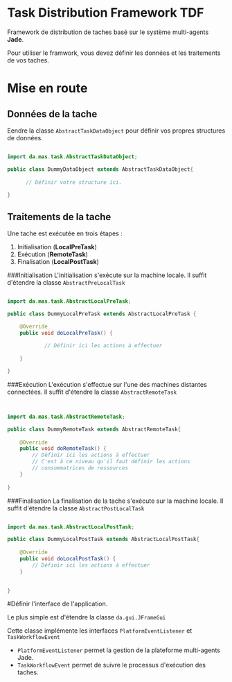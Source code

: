 
Task Distribution Framework **TDF**
===================================
Framework de distribution de taches basé sur le système multi-agents **Jade**.

Pour utiliser le framwork, vous devez définir les données et les traitements de vos taches.


Mise en route
=============
## Données de la tache
Eendre la classe ``AbstractTaskDataObject`` pour définir vos propres structures de données. 
``` java

import da.mas.task.AbstractTaskDataObject;

public class DummyDataObject extends AbstractTaskDataObject{
	
	  // Définir votre structure ici.
	
}
```

## Traitements de la tache
Une tache est exécutée en trois étapes :

1. Initialisation (**LocalPreTask**)
2. Exécution (**RemoteTask**)
3. Finalisation (**LocalPostTask**)

###Initialisation
L'initialisation s'exécute sur la machine locale. Il suffit d'étendre la classe ``AbstractPreLocalTask``

``` java

import da.mas.task.AbstractLocalPreTask;

public class DummyLocalPreTask extends AbstractLocalPreTask {

	@Override
	public void doLocalPreTask() {
	
			// Définir ici les actions à effectuer
		
	}

}


```

###Exécution
L'exécution s'effectue sur l'une des machines distantes connectées. Il suffit d'étendre la classe ``AbstractRemoteTask``

``` java


import da.mas.task.AbstractRemoteTask;

public class DummyRemoteTask extends AbstractRemoteTask{
	
	@Override
	public void doRemoteTask() {
		// Définir ici les actions à effectuer
		// C'est à ce niveau qu'il faut définir les actions
		// consommatrices de ressources
	}
	
}


```

###Finalisation
La finalisation de la tache s'exécute sur la machine locale. Il suffit d'étendre la classe ``AbstractPostLocalTask``

``` java

import da.mas.task.AbstractLocalPostTask;

public class DummyLocalPostTask extends AbstractLocalPostTask{
	
	@Override
	public void doLocalPostTask() {
		// Définir ici les actions à effectuer
	}

	
}


```

#Définir l'interface de l'application.

Le plus simple est d'étendre la classe ``da.gui.JFrameGui``

Cette classe implémente les interfaces ``PlatformEventListener`` et ``TaskWorkflowEvent``

* ``PlatformEventListener`` permet la gestion de la plateforme multi-agents Jade. 
* ``TaskWorkflowEvent`` permet de suivre le processus d'exécution des taches.

